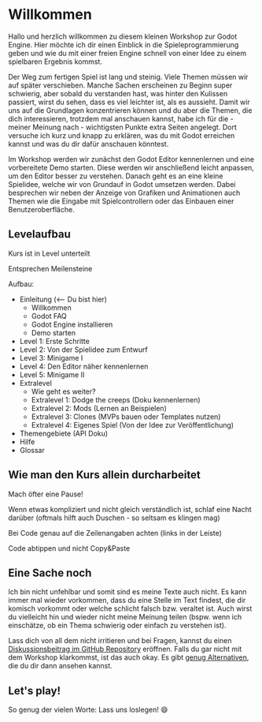 # Willkommen

Hallo und herzlich willkommen zu diesem kleinen Workshop zur Godot Engine. Hier möchte ich dir einen Einblick in die Spieleprogrammierung geben und wie du mit einer freien Engine schnell von einer Idee zu einem spielbaren Ergebnis kommst.

Der Weg zum fertigen Spiel ist lang und steinig. Viele Themen müssen wir auf später verschieben. Manche Sachen erscheinen zu Beginn super schwierig, aber sobald du verstanden hast, was hinter den Kulissen passiert, wirst du sehen, dass es viel leichter ist, als es aussieht. Damit wir uns auf die Grundlagen konzentrieren können und du aber die Themen, die dich interessieren, trotzdem mal anschauen kannst, habe ich für die - meiner Meinung nach - wichtigsten Punkte extra Seiten angelegt. Dort versuche ich kurz und knapp zu erklären, was du mit Godot erreichen kannst und was du dir dafür anschauen könntest.

Im Workshop werden wir zunächst den Godot Editor kennenlernen und eine vorbereitete Demo starten. Diese werden wir anschließend leicht anpassen, um den Editor besser zu verstehen. Danach geht es an eine kleine Spielidee, welche wir von Grundauf in Godot umsetzen werden. Dabei besprechen wir neben der Anzeige von Grafiken und Animationen auch Themen wie die Eingabe mit Spielcontrollern oder das Einbauen einer Benutzeroberfläche.

## Levelaufbau

Kurs ist in Level unterteilt

Entsprechen Meilensteine

Aufbau:

- Einleitung (<-- Du bist hier)
  - Willkommen
  - Godot FAQ
  - Godot Engine installieren
  - Demo starten
- Level 1: Erste Schritte
- Level 2: Von der Spielidee zum Entwurf
- Level 3: Minigame I
- Level 4: Den Editor näher kennenlernen
- Level 5: Minigame II
- Extralevel
  - Wie geht es weiter?
  - Extralevel 1: Dodge the creeps (Doku kennenlernen)
  - Extralevel 2: Mods (Lernen an Beispielen)
  - Extralevel 3: Clones (MVPs bauen oder Templates nutzen)
  - Extralevel 4: Eigenes Spiel (Von der Idee zur Veröffentlichung)
- Themengebiete (API Doku)
- Hilfe
- Glossar

## Wie man den Kurs allein durcharbeitet

Mach öfter eine Pause!

Wenn etwas kompliziert und nicht gleich verständlich ist, schlaf eine Nacht darüber
(oftmals hilft auch Duschen - so seltsam es klingen mag)

Bei Code genau auf die Zeilenangaben achten (links in der Leiste)

Code abtippen und nicht Copy&Paste

## Eine Sache noch

Ich bin nicht unfehlbar und somit sind es meine Texte auch nicht. Es kann immer mal wieder vorkommen, dass du eine Stelle im Text findest, die dir komisch vorkommt oder welche schlicht falsch bzw. veraltet ist. Auch wirst du vielleicht hin und wieder nicht meine Meinung teilen (bspw. wenn ich einschätze, ob ein Thema schwierig oder einfach zu verstehen ist).

Lass dich von all dem nicht irritieren und bei Fragen, kannst du einen [Diskussionsbeitrag im GitHub Repository](https://github.com/pwab/godot-clt-workshop/discussions) eröffnen. Falls du gar nicht mit dem Workshop klarkommst, ist das auch okay. Es gibt [genug Alternativen](../help.md), die du dir dann ansehen kannst.

## Let's play!

So genug der vielen Worte: Lass uns loslegen! :smile: